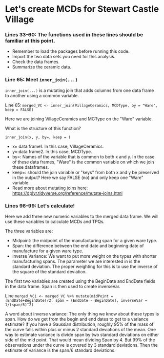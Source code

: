 # Let's create MCDs for Stewart Castle Village

### Lines 33-60: The functions used in these lines should be familiar at this point. 

* Remember to load the packages before running this code.
* Import the two data sets you need for this analysis.
*  Check the data frames.
*  Summarize the ceramic data. 

### Line 65: Meet ```inner_join(...)```

```inner_join(...)``` is a mutating join that adds columns from one data frame to another using a common variable.


Line 65: ```merged_VC <- inner_join(VillageCeramics, MCDType, by = "Ware", keep = FALSE)```

Here we are joining VillageCeramics and MCType on the "Ware" variable.

What is the structure of this function?

```inner_join(x, y, by=, keep = )```
* x= data frame1. In this case, VillageCeramics.
* y=:data frame2. In this case, MCDType.
* by=: Names of the variable that is common to both x and y. In the case of these data frames, "Ware" is the common variable on which we join these dataframes.
* keep=: should the join variable or "keys" from both x and y be preserved in the output? Here we say FALSE (no) and only keep one "Ware" variable.
* Read more about mutating joins here: https://dplyr.tidyverse.org/reference/mutate-joins.html

### Lines 96-99: Let's calculate!

Here we add three new numeric variables to the merged data frame.  We will use these variables to calculate MCDs and TPQs.

The three variables are:
* Midpoint: the midpoint of the manufacturing span for a given ware type.
* Span: the difference between the end date and beginning date of manufacture for a given ware type.
* Inverse Variance: We want to put more weight on the types with shorter manufacturing spans. The parameter we are interested in is the standard deviation. The proper weighting for this is to use the inverse of the square of the standard deviation.

The first two variables are created using the BeginDate and EndDate fields in the data frame. Span is then used to create inverseVar.

Line ```merged_VC1 <- merged_VC %>%
 mutate(midPoint = (EndDate+BeginDate)/2,
         span = (EndDate - BeginDate),
         inverseVar = 1/(span/6)^2)```
         
A word about inverse variance: The only thing we know about these types is span.  How do we get from the begin and end dates to get to a variance estimate? If you have a Gaussian distribution, roughly 95% of the mass of the curve falls within plus or minus 2 standard deviations of the mean. One way to estimate variance is divide span by two standard deviations on either side of the mid point. That would mean dividing Span by 4. But 99% of the observations under the curve is covered by 3 standard deviations. Then the estimate of variance is the span/6 standard deviations.

         
         




